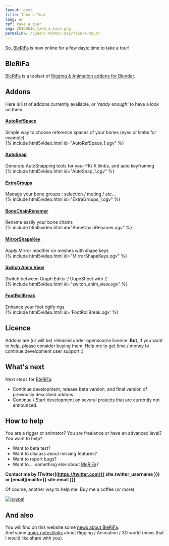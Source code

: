 ```yaml
---
layout: post
title: Take a Tour
lang: en
ref: take_a_tour
img: 20160616_take_a_tour.png
permalink: /:year/:month/:day/Take-a-tour/
---
```


So, [BleRiFa]({{site.base_url}}) is now online for a few days: time to take a tour!

## BleRiFa
[BleRiFa]({{site.base_url}}) is a toolset of [Rigging & Animation addons for Blender]({{site.base_url}}/tools/).  

## Addons
Here is list of addons currently available, or *'ready enough'* to have a look on them:

#### [AutoRefSpace]({{site.base_url}}/tools/AutoRefSpace/)
Simple way to choose reference spaces of your bones (eyes or limbs for example)  
{% include html5video.html id="AutoRefSpace_1.ogv" %}
<br/>

#### [AutoSnap]({{site.base_url}}/tools/AutoSnap/)
Generate AutoSnapping tools for your FK/IK limbs, and auto keyframing  
{% include html5video.html id="AutoSnap_1.ogv" %}
<br/>

#### [ExtraGroups]({{site.base_url}}/tools/ExtraGroups/)
Manage your bone groups : selection / muting / etc...  
{% include html5video.html id="ExtraGroups_1.ogv" %}
<br/>

#### [BoneChainRenamer]({{site.base_url}}/tools/BoneChainRenamer/)
Rename easily your bone chains  
{% include html5video.html id="BoneChainRenamer.ogv" %}
<br/>

#### [MirrorShapeKey]({{site.base_url}}/tools/MirrorShapeKey/)
Apply Mirror modifier on meshes with shape keys  
{% include html5video.html id="MirrorShapeKeys.ogv" %}
<br/>

#### [Switch Anim View]({{site.base_url}}/tools/SwitchAnimView/)
Switch between Graph Editor / DopeSheet with Z  
{% include html5video.html id="switch_anim_view.ogv" %}
<br/>

#### [FootRollBreak]({{site.base_url}}/tools/FootRollBreak/)
Enhance your foot rigify rigs  
{% include html5video.html id='FootRollBreak.ogv' %}
<br/>

## Licence
Addons are (or will be) released under opensource licence. **But**, if you want to help, please consider buying them. Help me to get time / money to continue development user support :)  


## What's next
Next steps for [BleRiFa]({{site.base_url}}):  

* Continue development, release beta version, and final version of previously described addons
* Continue / Start development on several projects that are currently not announced.

## How to help
You are a rigger or animator? You are freelance or have an advanced level? You want to help?  

* Want to beta test?
* Want to discuss about missing features?
* Want to report bugs?
* Want to ... something else about [BleRiFa]({{site.base_url}})?  

**Contact me by [Twitter](https://twitter.com/{{ site.twitter_username }}) or [email](mailto:{{ site.email }})**

Of course, another way to help me: Buy me a coffee (or more)  

[![paypal](https://www.paypalobjects.com/en_US/i/btn/btn_donateCC_LG.gif)](https://www.paypal.com/cgi-bin/webscr?cmd=_s-xclick&hosted_button_id=VTKPLVRP3VV7J)

## And also
You will find on this website some [news about BleRiFa]({{site.base_url}}/news/).  
And some [quick notes/links]({{site.base_url}}/quick/) about Rigging / Animation / 3D world (news that I would like share with you).
